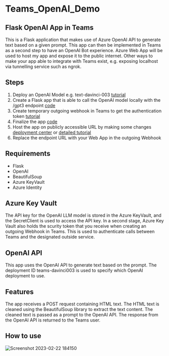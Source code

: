 # Teams_OpenAI_Demo

## Flask OpenAI App in Teams
This is a Flask application that makes use of Azure OpenAI API to generate text based on a given prompt. This app can then be implemented in Teams as a second step to have an OpenAI Bot experience. Azure Web App will be used to host my app and expose it to the public internet. Other ways to make your app able to integrate with Teams exist, e.g. exposing localhost via tunnelling service such as ngrok.

## Steps
1. Deploy an OpenAI Model e.g. text-davinci-003 [tutorial](https://learn.microsoft.com/en-us/azure/cognitive-services/openai/how-to/create-resource?pivots=web-portal)
2. Create a Flask app that is able to call the OpenAI model locally with the /gpt3 endpoint [code](https://github.com/margauxvp/OpenAI_FlaskApp/blob/main/app.py)
3. Create temporary outgoing webhook in Teams to get the authentication token [tutorial](https://learn.microsoft.com/en-us/microsoftteams/platform/webhooks-and-connectors/how-to/add-outgoing-webhook?tabs=urljsonpayload%2Cdotnet)
4. Finalize the app [code](https://github.com/margauxvp/Teams_OpenAI_Demo/blob/main/app.py)
5. Host the app on publicly accessible URL by making some changes [deployment center](https://learn.microsoft.com/en-us/azure/app-service/deploy-github-actions?tabs=applevel#use-the-deployment-center) or [detailed tutorial](https://learn.microsoft.com/en-us/azure/app-service/quickstart-python?tabs=flask%2Cwindows%2Cazure-portal%2Cvscode-deploy%2Cdeploy-instructions-azportal%2Cterminal-bash%2Cdeploy-instructions-zip-azcli) 
6. Replace the endpoint URL with your Web App in the outgoing Webhook

## Requirements
* Flask
* OpenAI
* BeautifulSoup
* Azure KeyVault
* Azure Identity

## Azure Key Vault
The API key for the OpenAI LLM model is stored in the Azure KeyVault, and the SecretClient is used to access the API key.
In a second stage, Azure Key Vault also holds the scurity token that you receive when creating an outgoing Webhook in Teams. This is used to authenticate calls between Teams and the designated outside service.

## OpenAI API
This app uses the OpenAI API to generate text based on the prompt. The deployment ID teams-davinci003 is used to specify which OpenAI deployment to use.

## Features
The app receives a POST request containing HTML text.
The HTML text is cleaned using the BeautifulSoup library to extract the text content.
The cleaned text is passed as a prompt to the OpenAI API.
The response from the OpenAI API is returned to the Teams user.

## How to use
![Screenshot 2023-02-22 184150](https://user-images.githubusercontent.com/33750077/220710524-3afda81a-1338-45f0-8c44-777649252cc7.jpg)

